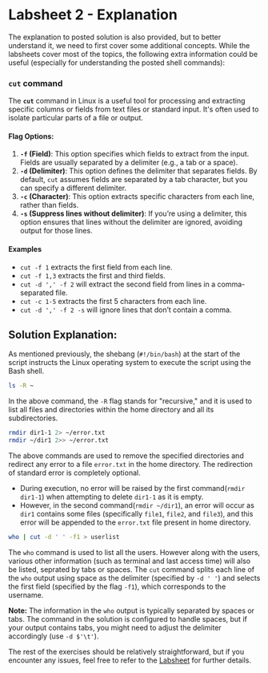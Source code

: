 # Labsheet 2 - Explanation

The explanation to posted solution is also provided, but to better understand it, we need to first cover some additional concepts. While the labsheets cover most of the topics, the following extra information could be useful (especially for understanding the posted shell commands):

### `cut` command
The **`cut`** command in Linux is a useful tool for processing and extracting specific columns or fields from text files or standard input. It's often used to isolate particular parts of a file or output.

#### Flag Options:

1. **`-f` (Field)**: This option specifies which fields to extract from the input. Fields are usually separated by a delimiter (e.g., a tab or a space).
2. **`-d` (Delimiter)**: This option defines the delimiter that separates fields. By default, `cut` assumes fields are separated by a tab character, but you can specify a different delimiter.
3. **`-c` (Character)**: This option extracts specific characters from each line, rather than fields.
4. **`-s` (Suppress lines without delimiter)**: If you’re using a delimiter, this option ensures that lines without the delimiter are ignored, avoiding output for those lines.

#### Examples
  - `cut -f 1` extracts the first field from each line.
  - `cut -f 1,3` extracts the first and third fields.
  - `cut -d ',' -f 2` will extract the second field from lines in a comma-separated file.
  - `cut -c 1-5` extracts the first 5 characters from each line.
  - `cut -d ',' -f 2 -s` will ignore lines that don’t contain a comma.

## Solution Explanation:

As mentioned previously, the shebang (`#!/bin/bash`) at the start of the script instructs the Linux operating system to execute the script using the Bash shell.

```bash
ls -R ~
```
In the above command, the `-R` flag stands for "recursive," and it is used to list all files and directories within the home directory and all its subdirectories.

```bash
rmdir dir1-1 2> ~/error.txt
rmdir ~/dir1 2>> ~/error.txt
```
The above commands are used to remove the specified directories and redirect any error to a file `error.txt` in the home directory.
The redirection of standard error is completely optional. 
- During execution, no error will be raised by the first command(`rmdir dir1-1`) when attempting to delete `dir1-1` as it is empty. 
- However, in the second command(`rmdir ~/dir1`), an error will occur as `dir1` contains some files (specifically `file1`, `file2`, and `file3`), and this error will be appended to the `error.txt` file present in home directory. 

```bash
who | cut -d ' ' -f1 > userlist
```
The `who` command is used to list all the users. However along with the users, various other information (such as terminal and last access time) will also be listed, seprated by tabs or spaces. The `cut` command splits each line of the `who` output using space as the delimiter (specified by `-d ' '`) and selects the first field (specified by the flag `-f1`), which corresponds to the username.

**Note:** The information in the `who` output is typically separated by spaces or tabs. The command in the solution is configured to handle spaces, but if your output contains tabs, you might need to adjust the delimiter accordingly (use `-d $'\t'`).

The rest of the exercises should be relatively straightforward, but if you encounter any issues, feel free to refer to the [Labsheet](https://github.com/AbhiramHande/ComputerProgrammingLab/blob/main/Lab%202/Lab%20Sheet%202.pdf) for further details.
